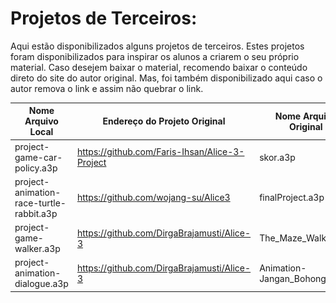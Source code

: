 # Projetos de Terceiros:

Aqui estão disponibilizados alguns projetos de terceiros. Estes projetos foram disponibilizados para inspirar os alunos a criarem o seu próprio material. 
Caso desejem baixar o material, recomendo baixar o conteúdo direto do site do autor original. Mas, foi também disponibilizado aqui caso o autor remova o link e assim não quebrar o link.

| Nome Arquivo Local                        | Endereço do Projeto Original                   | Nome Arquivo Original       | Imagem                                                         |
|-------------------------------------------|------------------------------------------------|-----------------------------|----------------------------------------------------------------|
| project-game-car-policy.a3p		        | https://github.com/Faris-Ihsan/Alice-3-Project | skor.a3p                    | ![](../../../../img/unidade1/secao2/game-car.png)              |
| project-animation-race-turtle-rabbit.a3p  | https://github.com/wojang-su/Alice3            | finalProject.a3p            | ![](../../../../img/unidade1/secao2/animation-race-turtle.png) |
| project-game-walker.a3p		            | https://github.com/DirgaBrajamusti/Alice-3     | The_Maze_Walker.a3p         | ![](../../../../img/unidade1/secao2/game-walker.png)           |
| project-animation-dialogue.a3p            | https://github.com/DirgaBrajamusti/Alice-3     | Animation-Jangan_Bohong.a3p | ![](../../../../img/unidade1/secao2/animation-dialogue.png)    |
